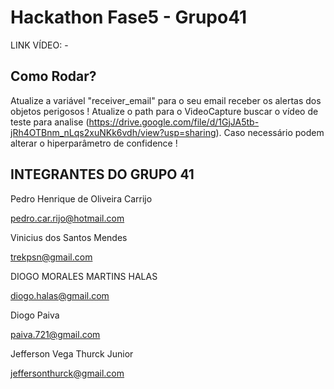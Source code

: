 # Hackathon Fase5 - Grupo41

LINK VÍDEO: -

## Como Rodar?
Atualize a variável "receiver_email" para o seu email receber os alertas dos objetos perigosos !
Atualize o path para o VideoCapture buscar o vídeo de teste para analise (https://drive.google.com/file/d/1GjJA5tb-jRh4OTBnm_nLqs2xuNKk6vdh/view?usp=sharing).
Caso necessário podem alterar o hiperparâmetro de confidence !

## INTEGRANTES DO GRUPO 41

Pedro Henrique de Oliveira Carrijo

pedro.car.rijo@hotmail.com

Vinicius dos Santos Mendes

trekpsn@gmail.com

DIOGO MORALES MARTINS HALAS

diogo.halas@gmail.com

Diogo Paiva

paiva.721@gmail.com

Jefferson Vega Thurck Junior

jeffersonthurck@gmail.com
